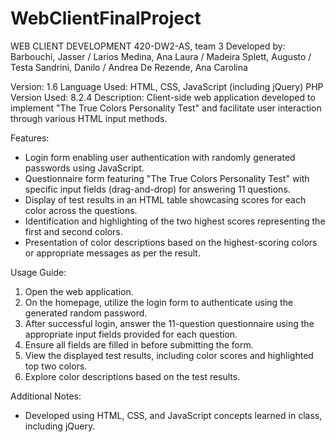 # WebClientFinalProject
WEB CLIENT DEVELOPMENT  420-DW2-AS, team 3
Developed by: Barbouchi, Jasser / Larios Medina, Ana Laura / Madeira Splett, Augusto / Testa Sandrini, Danilo / Andrea De Rezende, Ana Carolina

Version: 1.6
Language Used: HTML, CSS, JavaScript (including jQuery)
PHP Version Used: 8.2.4
Description: Client-side web application developed to implement "The True Colors Personality Test" and facilitate user interaction through various HTML input methods.

Features:
- Login form enabling user authentication with randomly generated passwords using JavaScript.
- Questionnaire form featuring "The True Colors Personality Test" with specific input fields (drag-and-drop) for answering 11 questions.
- Display of test results in an HTML table showcasing scores for each color across the questions.
- Identification and highlighting of the two highest scores representing the first and second colors.
- Presentation of color descriptions based on the highest-scoring colors or appropriate messages as per the result.

Usage Guide:
1. Open the web application.
2. On the homepage, utilize the login form to authenticate using the generated random password.
3. After successful login, answer the 11-question questionnaire using the appropriate input fields provided for each question.
4. Ensure all fields are filled in before submitting the form.
5. View the displayed test results, including color scores and highlighted top two colors.
6. Explore color descriptions based on the test results.

Additional Notes:
- Developed using HTML, CSS, and JavaScript concepts learned in class, including jQuery.

